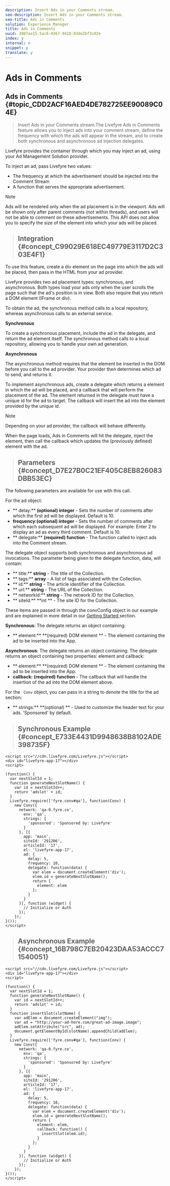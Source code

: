 ```yaml
---
description: Insert Ads in your Comments stream.
seo-description: Insert Ads in your Comments stream.
seo-title: Ads in Comments
solution: Experience Manager
title: Ads in Comments
uuid: 3007ae15-5ac6-4367-9418-83de2bf3c02e
index: y
internal: n
snippet: y
translate: y
---
```


# Ads in Comments

## Ads in Comments {#topic_CDD2ACF16AED4DE782725EE90089C04E}
>Insert Ads in your Comments stream.The Livefyre Ads in Comments feature allows you to inject ads into your comment stream, define the frequency with which the ads will appear in the stream, and to create both synchronous and asynchronous ad injection delegates. 

Livefyre provides the container through which you may inject an ad, using your Ad Management Solution provider. 

To inject an ad, pass Livefyre two values: 


* The frequency at which the advertisement should be injected into the Comment Stream
* A function that serves the appropriate advertisement.



>[!NOTE]
>
>Ads will be rendered only when the ad placement is in the viewport. Ads will be shown only after parent comments (not within threads), and users will not be able to comment on these advertisements. This API does not allow you to specify the size of the element into which your ads will be placed.


>## Integration {#concept_C99029E618EC49779E3117D2C303E4F1}
To use this feature, create a div element on the page into which the ads will be placed, then pass in the HTML from your ad provider. 

Livefyre provides two ad placement types: synchronous, and asynchronous. Both types load your ads only when the user scrolls the page such that the ad's position is in view. Both also require that you return a DOM element (IFrame or div). 

To obtain the ad, the synchronous method calls to a local repository, whereas asynchronous calls to an external service. 

**Synchronous** 

To create a synchronous placement, include the ad in the delegate, and return the ad element itself. The synchronous method calls to a local repository, allowing you to handle your own ad generation. 

**Asynchronous** 

The asynchronous method requires that the element be inserted in the DOM before you call to the ad provider. Your provider then determines which ad to send, and returns it. 

To implement asynchronous ads, create a delegate which returns a element in which the ad will be placed, and a callback that will perform the placement of the ad. The element returned in the delegate must have a unique id for the ad to target. The callback will insert the ad into the element provided by the unique id. 


>[!NOTE]
>
>Depending on your ad provider, the callback will behave differently.



When the page loads, Ads in Comments will hit the delegate, inject the element, then call the callback which updates the (previously defined) element with the ad. 
>## Parameters {#concept_D7E27B0C21EF405C8EB826083DBB53EC}
The following parameters are available for use with this call. 

For the ad object: 


* ** delay:** **(optional) integer** - Sets the number of comments after which the first ad will be displayed. Default is 10.
* **frequency:(optional) integer** - Sets the number of comments after which each subsequent ad will be displayed. For example: Enter 2 to display an ad as every third comment. Default is 10.
* ** delegate:** **(required) function** - The function called to inject ads into the Comment stream.


The delegate object supports both synchronous and asynchronous ad invocations. The parameter being given to the delegate function, data, will contain: 


* ** title:** **string** - The title of the Collection.
* ** tags:** **array** - A list of tags associated with the Collection.
* ** id:** **string** - The article identifier of the Collection.
* ** url:** **string** - The URL of the Collection.
* ** networkId:** **string** - The network ID for the Collection.
* ** siteId:** **int ** - The site ID for the Collection.


These items are passed in through the convConfig object in our example and are explained in more detail in our [ Getting Started ](../c_comments_integration/c_comments_integration.md#section_656AAC97903F485084650269A6C7EBCE) section. 

**Synchronous**: The delegate returns an object containing: 


* ** element:** **(required) DOM element ** - The element containing the ad to be inserted into the App.


**Asynchronous**: The delegate returns an object containing: The delegate returns an object containing two properties: element and callback: 


* ** element:** **(required) DOM element ** - The element containing the ad to be inserted into the App.
* **callback:** **(required) function** - The callback that will handle the insertion of the ad into the DOM element above.


For the ` Conv` object, you can pass in a string to denote the title for the ad section: 


* ** strings:** **(optional) ** - Used to customize the header text for your ads. 'Sponsored' by default.

>## Synchronous Example {#concept_E733E4431D9948638B8102ADE398735F}

```
<script src="//cdn.livefyre.com/Livefyre.js"></script> 
<div id="livefyre-app-17"></div> 
<script> 
  
(function() { 
  var nextSlotId = 1; 
  function generateNextSlotName() { 
    var id = nextSlotId++; 
    return 'adslot' + id; 
  } 
  Livefyre.require(['fyre.conv#qa'], function(Conv) { 
    new Conv({ 
      network: 'qa-0.fyre.co', 
        env: 'qa', 
        strings: { 
          'sponsored': 'Sponsored by: Livefyre' 
        } 
      }, [{ 
        app: 'main', 
        siteId: '291206', 
        articleId: '17', 
        el: 'livefyre-app-17', 
        ad: { 
          delay: 5, 
          frequency: 10, 
          delegate: function(data) { 
            var elem = document.createElement('div'); 
            elem.id = generateNextSlotName(); 
            return { 
              element: elem 
            }; 
          } 
        } 
      }], function (widget) { 
        // Initialize or Auth 
      }); 
    }); 
}()); 
</script>
```

>## Asynchronous Example {#concept_16B798C7EB20423DAA53ACCC71540051}

```
<script src="//cdn.livefyre.com/Livefyre.js"></script> 
<div id="livefyre-app-17"></div> 
<script> 
  
(function() { 
  var nextSlotId = 1; 
  function generateNextSlotName() { 
    var id = nextSlotId++; 
    return 'adslot' + id; 
  } 
  function insertSlot(slotName) { 
    var adElem = document.createElement("img"); 
    var ad = "http://your-ad-here.com/great-ad-image.image"; 
    adElem.setAttribute("src", ad); 
    document.getElementById(slotName).appendChild(adElem); 
  } 
  Livefyre.require(['fyre.conv#qa'], function(Conv) { 
    new Conv({ 
      network: 'qa-0.fyre.co', 
        env: 'qa', 
        strings: { 
          'sponsored': 'Sponsored by: Livefyre' 
        } 
      }, [{ 
        app: 'main', 
        siteId: '291206', 
        articleId: '17', 
        el: 'livefyre-app-17', 
        ad: { 
          delay: 5, 
          frequency: 10, 
          delegate: function(data) { 
            var elem = document.createElement('div'); 
            elem.id = generateNextSlotName(); 
            return { 
              element: elem, 
              callback: function() { 
                insertSlot(elem.id); 
              } 
            }; 
          } 
        } 
      }], function (widget) { 
        // Initialize or Auth 
      }); 
    }); 
}()); 
</script>
```

